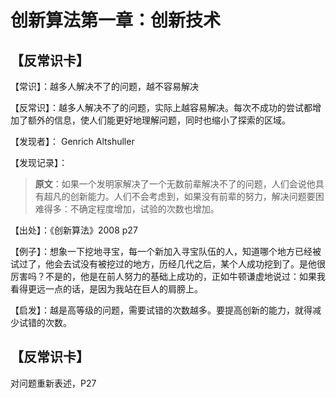 # 创新算法第一章：创新技术

## 【反常识卡】

【常识】：越多人解决不了的问题，越不容易解决

【反常识】：越多人解决不了的问题，实际上越容易解决。每次不成功的尝试都增加了额外的信息，使人们能更好地理解问题，同时也缩小了探索的区域。

【发现者】： Genrich Altshuller

【发现记录】：

> **原文**：如果一个发明家解决了一个无数前辈解决不了的问题，人们会说他具有超凡的创新能力。人们不会考虑到，如果没有前辈的努力，解决问题要困难得多：不确定程度增加，试验的次数也增加。

【出处】：《创新算法》2008 p27

【例子】：想象一下挖地寻宝，每一个新加入寻宝队伍的人，知道哪个地方已经被试过了，他会去试没有被挖过的地方，历经几代之后，某个人成功挖到了。是他很厉害吗？不是的，他是在前人努力的基础上成功的，正如牛顿谦虚地说过：如果我看得更远一点的话，是因为我站在巨人的肩膀上。

【启发】：越是高等级的问题，需要试错的次数越多。要提高创新的能力，就得减少试错的次数。



## 【反常识卡】
对问题重新表述，P27